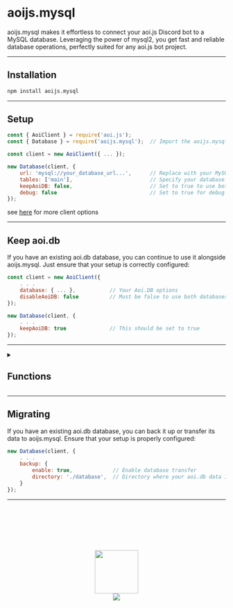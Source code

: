 # aoijs.mysql

aoijs.mysql makes it effortless to connect your aoi.js Discord bot to a MySQL database. Leveraging the power of mysql2, you get fast and reliable database operations, perfectly suited for any aoi.js bot project.</p>

---

## Installation

```bash
npm install aoijs.mysql
```

---

## Setup

```javascript
const { AoiClient } = require('aoi.js');
const { Database } = require('aoijs.mysql');  // Import the aoijs.mysql package

const client = new AoiClient({ ... });

new Database(client, {
    url: 'mysql://your_database_url...',      // Replace with your MySQL server URI
    tables: ['main'],                         // Specify your database tables                              # default is main
    keepAoiDB: false,                         // Set to true to use both aoi.db and MySQL                  # default is false
    debug: false                              // Set to true for debug information during development      # default is false
});
```
see [here](https://sidorares.github.io/node-mysql2/docs/examples/connections/create-pool#createpoolconfig) for more client options

---

## Keep aoi.db

If you have an existing aoi.db database, you can continue to use it alongside aoijs.mysql. Just ensure that your setup is correctly configured:

```javascript
const client = new AoiClient({
    . . .
    database: { ... },           // Your Aoi.DB options
    disableAoiDB: false          // Must be false to use both databases
});

new Database(client, {
    . . .
    keepAoiDB: true              // This should be set to true
});
```

---

<details>
<summary>
  
## Functions
</summary>

These 36 custom functions works like a normal existing functions *( only the name and inside the functions are different )* 

And these functions can only work if you set `keepAoiDB` to true<br><br>

**Cooldown functions**
```bash
$mysqlAdvanceCooldown
$mysqlChannelCooldown
$mysqlCooldown
$mysqlGetCooldownTime
$mysqlGlobalCooldown
$mysqlGuildCooldown
```

**Leaderboard functions**
```bash
$mysqlGetLeaderboardInfo
$mysqlGlobalUserLeaderBoard
$mysqlGuildLeaderBoard
$mysqlRawLeaderboard
$mysqlResetGlobalUserVar
$mysqlUserLeaderBoard
```

**Variable functions**
```bash
$mysqlCreateTemporaryVar
$mysqlDeleteVar
$mysqlGetChannelVar
$mysqlGetGlobalUserVar
$mysqlGetGuildVar
$mysqlGetMessageVar
$mysqlGetUserVar
$mysqlGetVar
$mysqlIsVariableExist
$mysqlResetGuildVar
$mysqlResetUserVar
$mysqlSetChannelVar
$mysqlSetGlobalUserVar
$mysqlSetGuildVar
$mysqlSetMessageVar
$mysqlSetUserVar
$mysqlSetVar
```

**Other functions**
```bash
$mysqlCloseTicket
$mysqlDatabasePing
$mysqlGetTimeout
$mysqlIsTicket
$mysqlNewTicket
$mysqlStopTimeout
$mysqlTimeoutList
```
</details>

---

## Migrating

If you have an existing aoi.db database, you can back it up or transfer its data to aoijs.mysql. Ensure that your setup is properly configured:

```javascript
new Database(client, {
    . . .
    backup: {
        enable: true,             // Enable database transfer
        directory: './database',  // Directory where your aoi.db data is located
    }
});
```
---

<div align="center">
<br>
<br>
<br>
<br>
<br>
<br>
<img src="https://aoi.js.org/_astro/icon_new.C4KTn9Lv_Z232q1W.webp" width="100">
<br>
<a href="https://aoi.js.org/invite">
<img src="https://img.shields.io/discord/773352845738115102?logo=discord&logoColor=white&color=3182b0&style=for-the-badge">
</a>
</div>
